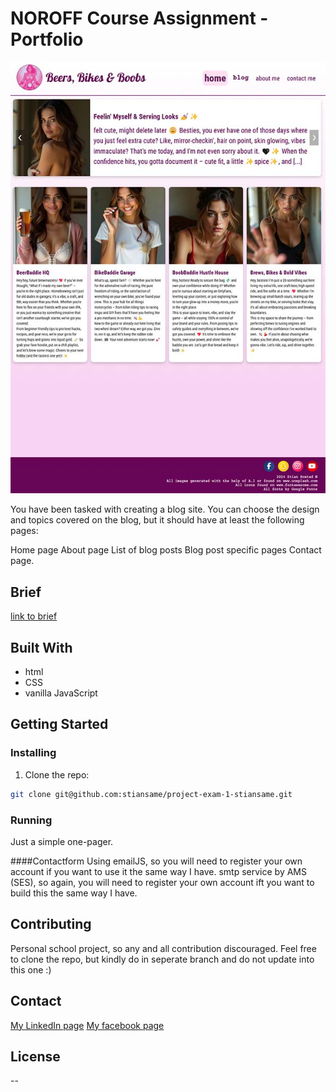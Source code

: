 # NOROFF Course Assignment - Portfolio 

![image](https://github.com/stiansame/portfolio1/blob/main/assets/images/project3.jpg?raw=true)

You have been tasked with creating a blog site. You can choose the design and topics covered on the blog, but it should have at least the following pages:

Home page
About page
List of blog posts
Blog post specific pages
Contact page.

## Brief

[link to brief](https://github.com/Noroff-FEU-Assignments/project-exam-1-ta1itha)


## Built With

-   html
-   CSS
-   vanilla JavaScript

## Getting Started

### Installing


1. Clone the repo:

```bash
git clone git@github.com:stiansame/project-exam-1-stiansame.git
```


### Running

Just a simple one-pager.

####Contactform
Using emailJS, so you will need to register your own account if you want to use it the same way I have.
smtp service by AMS (SES), so again, you will need to register your own account ift you want to build this the same way I have.

## Contributing

Personal school project, so any and all contribution discouraged. Feel free to clone the repo, but kindly do in seperate branch and do not update into this one :)

## Contact

[My LinkedIn page](www.linkedin.com)
[My facebook page](https://www.facebook.com/stian.a.rostad)

## License

--
